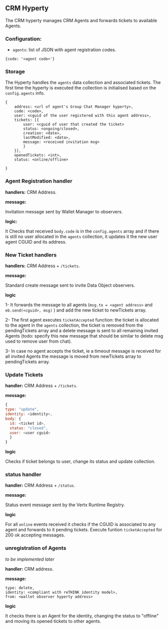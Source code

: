 ## CRM Hyperty

The CRM hyperty manages CRM Agents and forwards tickets to available Agents.

### Configuration:

* `agents`: list of JSON with agent registration codes.

`{code: '<agent code>'}`

### Storage

The Hyperty handles the `agents` data collection and associated tickets. The first time the hyperty is executed the collection is initialised based on the `config.agents` info.

```
{
    address: <url of agent's Group Chat Manager hyperty>,
    code: <code>,
    user: <cguid of the user registered with this agent address>,
    tickets: [{
        user: <cguid of user that created the ticket>
        status: <ongoing/closed>,
        creation: <date>,
        lastModified: <data>,
        message: <received invitation msg>
        }
    }],
    openedTickets: <int>,
    status: <online/offline>
  
}
```

### Agent Registration handler

**handlers:** CRM Address.

**message:**

Invitation message sent by Wallet Manager to observers.

**logic:**

It Checks that received `body.code` is in the `config.agents` array and if there is still no user allocated in the `agents` collection, it updates it the new user agent CGUID and its address.

### New Ticket handlers

**handlers:** CRM Address + `/tickets`.

**message:**

Standard create message sent to invite Data Object observers.

**logic**

1- It forwards the message to all agents (`msg.to = <agent address>` and `eb.send(<cguid>, msg)` ) and add the new ticket to newTickets array.

2- The first agent executes `ticketAccepted` function: the ticket is allocated to the agent in the  `agents` collection, the ticket is removed from the pendingTickets array and a delete message is sent to all remaining invited Agents (todo: specify this new message that should be similar to delete msg used to remove user from chat). 

3- In case no agent accepts the ticket, ie a timeout message is received for all invited Agents the message is moved from newTickets array to pendingTickets array.

### Update Tickets

**handler:** CRM Address + `/tickets`.

**message:**

```javascript
{
type: "update",
identity: <identity>,
body: {
  id: <ticket id>,
  status: "closed",
  user: <user cguid>
  }
}
```

**logic**

Checks if ticket belongs to user, change its status and update collection.

### status handler

**handler:** CRM Address + `/status`.

**message:**

Status event message sent by the Vertx Runtime Registry.

**logic**

For all `online` events received it checks if the CGUID is associated to any agent and forwards to it pending tickets. Execute funtion `ticketAccepted` for 200 ok accepting messages.


### unregistration of Agents

*to be implemented later*

**handler:** CRM address.

**message:**

```
type: delete,
identity: <compliant with reTHINK identity model>,
from: <wallet observer hyperty address>
```

**logic**

It checks there is an Agent for the identity, changing the status to "offline" and moving its opened tickets to other agents.


